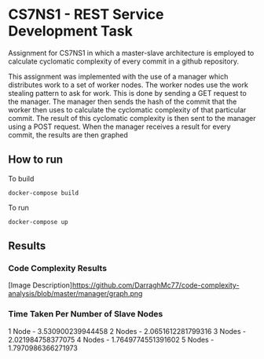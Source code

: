 # CS7NS1 - REST Service Development Task
Assignment for CS7NS1 in which a master-slave architecture is employed to calculate cyclomatic complexity of every commit in a github repository.

This assignment was implemented with the use of a manager which distributes work to a set of worker nodes. The worker nodes use the work stealing pattern to ask for work. This is done by sending a GET request to the manager. The manager then sends the hash of the commit that the worker then uses to calculate the cyclomatic complexity of that particular commit. The result of this cyclomatic complexity is then sent to the manager using a POST request. When the manager receives a result for every commit, the results are then graphed 

## How to run
To build 
```
docker-compose build
```
To run
```
docker-compose up
```

## Results
### Code Complexity Results

[Image Description]https://github.com/DarraghMc77/code-complexity-analysis/blob/master/manager/graph.png

### Time Taken Per Number of Slave Nodes
1 Node - 3.530900239944458
2 Nodes - 2.0651612281799316
3 Nodes - 2.021984758377075
4 Nodes - 1.7649774551391602
5 Nodes - 1.7970986366271973
